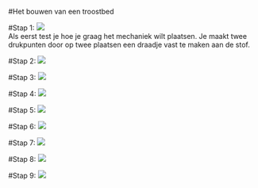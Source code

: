 #Het bouwen van een troostbed

#Stap 1:
<img src="http://u.cubeupload.com/Thovex/ae61.png">  
Als eerst test je hoe je graag het mechaniek wilt plaatsen. Je maakt twee drukpunten door op twee plaatsen een draadje vast te maken aan de stof. 

#Stap 2:
<img src="http://u.cubeupload.com/Thovex/a72.png">

#Stap 3:
<img src="http://u.cubeupload.com/Thovex/9133.png">

#Stap 4:
<img src="http://u.cubeupload.com/Thovex/be34.png">

#Stap 5:
<img src="http://u.cubeupload.com/Thovex/9c75.png">

#Stap 6:
<img src="http://u.cubeupload.com/Thovex/3b96.png">

#Stap 7:
<img src="http://u.cubeupload.com/Thovex/c027.png">

#Stap 8:
<img src="http://u.cubeupload.com/Thovex/a5b8.png">

#Stap 9:
<img src="http://u.cubeupload.com/Thovex/a769.png">




